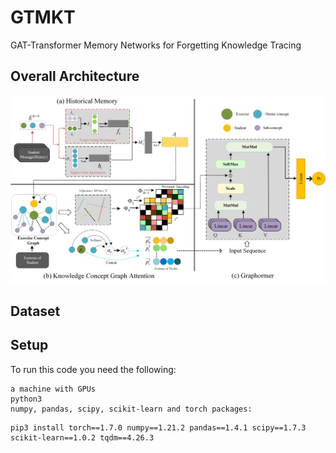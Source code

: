 # GTMKT
GAT-Transformer Memory Networks for Forgetting Knowledge Tracing

## Overall Architecture
![图片](./GTMKT/GTMKT.png)

## Dataset

## Setup

To run this code you need the following:

    a machine with GPUs
    python3
    numpy, pandas, scipy, scikit-learn and torch packages:
```
pip3 install torch==1.7.0 numpy==1.21.2 pandas==1.4.1 scipy==1.7.3 scikit-learn==1.0.2 tqdm==4.26.3 
```
